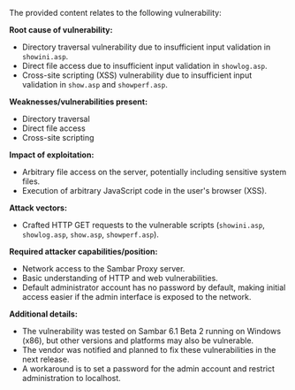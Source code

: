 The provided content relates to the following vulnerability:

**Root cause of vulnerability:**
- Directory traversal vulnerability due to insufficient input validation in `showini.asp`.
- Direct file access due to insufficient input validation in `showlog.asp`.
- Cross-site scripting (XSS) vulnerability due to insufficient input validation in `show.asp` and `showperf.asp`.

**Weaknesses/vulnerabilities present:**
- Directory traversal
- Direct file access
- Cross-site scripting

**Impact of exploitation:**
- Arbitrary file access on the server, potentially including sensitive system files.
- Execution of arbitrary JavaScript code in the user's browser (XSS).

**Attack vectors:**
- Crafted HTTP GET requests to the vulnerable scripts (`showini.asp`, `showlog.asp`, `show.asp`, `showperf.asp`).

**Required attacker capabilities/position:**
- Network access to the Sambar Proxy server.
- Basic understanding of HTTP and web vulnerabilities.
- Default administrator account has no password by default, making initial access easier if the admin interface is exposed to the network.

**Additional details:**
- The vulnerability was tested on Sambar 6.1 Beta 2 running on Windows (x86), but other versions and platforms may also be vulnerable.
- The vendor was notified and planned to fix these vulnerabilities in the next release.
- A workaround is to set a password for the admin account and restrict administration to localhost.